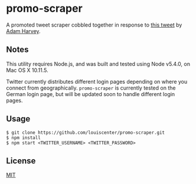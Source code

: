 # promo-scraper

A promoted tweet scraper cobbled together in response to [this tweet](https://twitter.com/adamhrv/status/757202073972801536) by [Adam Harvey](https://twitter.com/adamhrv).

## Notes

This utility requires Node.js, and was built and tested using Node v5.4.0, on Mac OS X 10.11.5.

Twitter currently distributes different login pages depending on where you connect from geographically. `promo-scraper` is currently tested on the German login page, but will be updated soon to handle different login pages.

## Usage

```
$ git clone https://github.com/louiscenter/promo-scraper.git
$ npm install
$ npm start <TWITTER_USERNAME> <TWITTER_PASSWORD>
```

## License
[MIT](https://tldrlegal.com/license/mit-license)
